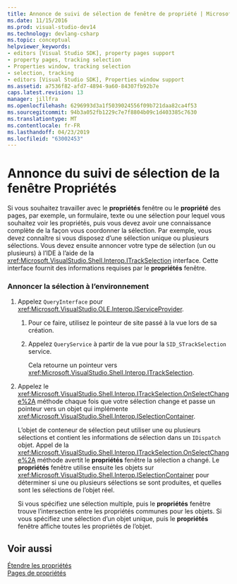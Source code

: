 ```yaml
---
title: Annonce de suivi de sélection de fenêtre de propriété | Microsoft Docs
ms.date: 11/15/2016
ms.prod: visual-studio-dev14
ms.technology: devlang-csharp
ms.topic: conceptual
helpviewer_keywords:
- editors [Visual Studio SDK], property pages support
- property pages, tracking selection
- Properties window, tracking selection
- selection, tracking
- editors [Visual Studio SDK], Properties window support
ms.assetid: a7536f82-afd7-4894-9a60-84307fb92b7e
caps.latest.revision: 13
manager: jillfra
ms.openlocfilehash: 6296993d3a1f5039024556f09b721daa82ca4f53
ms.sourcegitcommit: 94b3a052fb1229c7e7f8804b09c1d403385c7630
ms.translationtype: MT
ms.contentlocale: fr-FR
ms.lasthandoff: 04/23/2019
ms.locfileid: "63002453"
---
```

# <a name="announcing-property-window-selection-tracking"></a>Annonce du suivi de sélection de la fenêtre Propriétés
Si vous souhaitez travailler avec le **propriétés** fenêtre ou le **propriété** des pages, par exemple, un formulaire, texte ou une sélection pour lequel vous souhaitez voir les propriétés, puis vous devez avoir une connaissance complète de la façon vous coordonner la sélection. Par exemple, vous devez connaître si vous disposez d’une sélection unique ou plusieurs sélections. Vous devez ensuite annoncer votre type de sélection (un ou plusieurs) à l’IDE à l’aide de la <xref:Microsoft.VisualStudio.Shell.Interop.ITrackSelection> interface. Cette interface fournit des informations requises par le **propriétés** fenêtre.  
  
### <a name="to-announce-selection-to-the-environment"></a>Annoncer la sélection à l’environnement  
  
1. Appelez `QueryInterface` pour <xref:Microsoft.VisualStudio.OLE.Interop.IServiceProvider>.  
  
    1. Pour ce faire, utilisez le pointeur de site passé à la vue lors de sa création.  
  
    2. Appelez `QueryService` à partir de la vue pour la `SID_STrackSelection` service.  
  
         Cela retourne un pointeur vers <xref:Microsoft.VisualStudio.Shell.Interop.ITrackSelection>.  
  
2. Appelez le <xref:Microsoft.VisualStudio.Shell.Interop.ITrackSelection.OnSelectChange%2A> méthode chaque fois que votre sélection change et passe un pointeur vers un objet qui implémente <xref:Microsoft.VisualStudio.Shell.Interop.ISelectionContainer>.  
  
     L’objet de conteneur de sélection peut utiliser une ou plusieurs sélections et contient les informations de sélection dans un `IDispatch` objet. Appel de la <xref:Microsoft.VisualStudio.Shell.Interop.ITrackSelection.OnSelectChange%2A> méthode avertit le **propriétés** fenêtre la sélection a changé. Le **propriétés** fenêtre utilise ensuite les objets sur <xref:Microsoft.VisualStudio.Shell.Interop.ISelectionContainer> pour déterminer si une ou plusieurs sélections se sont produites, et quelles sont les sélections de l’objet réel.  
  
     Si vous spécifiez une sélection multiple, puis le **propriétés** fenêtre trouve l’intersection entre les propriétés communes pour les objets. Si vous spécifiez une sélection d’un objet unique, puis le **propriétés** fenêtre affiche toutes les propriétés de l’objet.  
  
## <a name="see-also"></a>Voir aussi  
 [Étendre les propriétés](../extensibility/internals/extending-properties.md)   
 [Pages de propriétés](../extensibility/internals/property-pages.md)